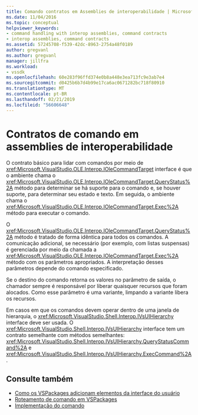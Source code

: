 ```yaml
---
title: Comando contratos em Assemblies de interoperabilidade | Microsoft Docs
ms.date: 11/04/2016
ms.topic: conceptual
helpviewer_keywords:
- command handling with interop assemblies, command contracts
- interop assemblies, command contracts
ms.assetid: 57245708-f539-42dc-8963-2754a48f0189
author: gregvanl
ms.author: gregvanl
manager: jillfra
ms.workload:
- vssdk
ms.openlocfilehash: 60e283f96ffd374e0b8a448e3ea713fc9e3ab7e4
ms.sourcegitcommit: d0425b6b7d4b99e17ca6ac0671282bc718f80910
ms.translationtype: MT
ms.contentlocale: pt-BR
ms.lasthandoff: 02/21/2019
ms.locfileid: "56606648"
---
```

# <a name="command-contracts-in-interop-assemblies"></a>Contratos de comando em assemblies de interoperabilidade
O contrato básico para lidar com comandos por meio de <xref:Microsoft.VisualStudio.OLE.Interop.IOleCommandTarget> interface é que o ambiente chama o <xref:Microsoft.VisualStudio.OLE.Interop.IOleCommandTarget.QueryStatus%2A> método para determinar se há suporte para o comando e, se houver suporte, para determinar seu estado e texto. Em seguida, o ambiente chama o <xref:Microsoft.VisualStudio.OLE.Interop.IOleCommandTarget.Exec%2A> método para executar o comando.

 O <xref:Microsoft.VisualStudio.OLE.Interop.IOleCommandTarget.QueryStatus%2A> método é tratado de forma idêntica para todos os comandos. A comunicação adicional, se necessário (por exemplo, com listas suspensas) é gerenciada por meio da chamada a <xref:Microsoft.VisualStudio.OLE.Interop.IOleCommandTarget.Exec%2A> método com os parâmetros apropriados. A interpretação desses parâmetros depende do comando especificado.

 Se o destino do comando retorna os valores no parâmetro de saída, o chamador sempre é responsável por liberar quaisquer recursos que foram alocados. Como esse parâmetro é uma variante, limpando a variante libera os recursos.

 Em casos em que os comandos devem operar dentro de uma janela de hierarquia, o <xref:Microsoft.VisualStudio.Shell.Interop.IVsUIHierarchy> interface deve ser usada. O <xref:Microsoft.VisualStudio.Shell.Interop.IVsUIHierarchy> interface tem um contrato semelhante com métodos semelhantes: <xref:Microsoft.VisualStudio.Shell.Interop.IVsUIHierarchy.QueryStatusCommand%2A> e <xref:Microsoft.VisualStudio.Shell.Interop.IVsUIHierarchy.ExecCommand%2A>.

## <a name="see-also"></a>Consulte também
- [Como os VSPackages adicionam elementos da interface do usuário](../../extensibility/internals/how-vspackages-add-user-interface-elements.md)
- [Roteamento de comando em VSPackages](../../extensibility/internals/command-routing-in-vspackages.md)
- [Implementação do comando](../../extensibility/internals/command-implementation.md)
